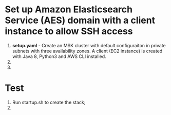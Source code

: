 # Set up Amazon Elasticsearch Service (AES) domain with a client instance to allow SSH access 
1. **setup.yaml** - Create an MSK cluster with default configuraiton in private subnets with three availability zones. A client (EC2 instance) is created with Java 8, Python3 and AWS CLI installed.
2. 
3. 

# Test
1. Run startup.sh to create the stack;
2. 

